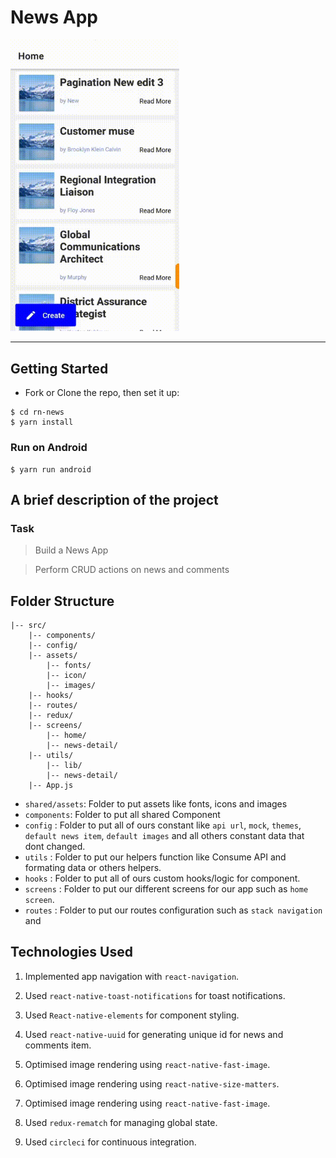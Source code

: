 # News App

<span>
<img src="./docs/assets/preview.gif" alt="preview"  width="270" />
</span>

<hr />

## Getting Started

- Fork or Clone the repo, then set it up:

```
$ cd rn-news
$ yarn install
```

### Run on Android

```
$ yarn run android
```

## A brief description of the project

### Task

> Build a News App

> Perform CRUD actions on news and comments

## Folder Structure

```
|-- src/
    |-- components/
    |-- config/
    |-- assets/
        |-- fonts/
        |-- icon/
        |-- images/
    |-- hooks/
    |-- routes/
    |-- redux/
    |-- screens/
        |-- home/
        |-- news-detail/
    |-- utils/
        |-- lib/
        |-- news-detail/
    |-- App.js
```

- `shared/assets`: Folder to put assets like fonts, icons and images
- `components`: Folder to put all shared Component
- `config` : Folder to put all of ours constant like `api url`, `mock`, `themes`, `default news item`, `default images` and all others constant data that dont changed.
- `utils` : Folder to put our helpers function like Consume API and formating data or others helpers.
- `hooks` : Folder to put all of ours custom hooks/logic for component.
- `screens` : Folder to put our different screens for our app such as `home screen`.
- `routes` : Folder to put our routes configuration such as `stack navigation` and

## Technologies Used

1. Implemented app navigation with `react-navigation`.

2. Used `react-native-toast-notifications` for toast notifications.

3. Used `React-native-elements` for component styling.

4. Used `react-native-uuid` for generating unique id for news and comments item.

5. Optimised image rendering using `react-native-fast-image`.

6. Optimised image rendering using `react-native-size-matters`.

7. Optimised image rendering using `react-native-fast-image`.

8. Used `redux-rematch` for managing global state.

9. Used `circleci` for continuous integration.
